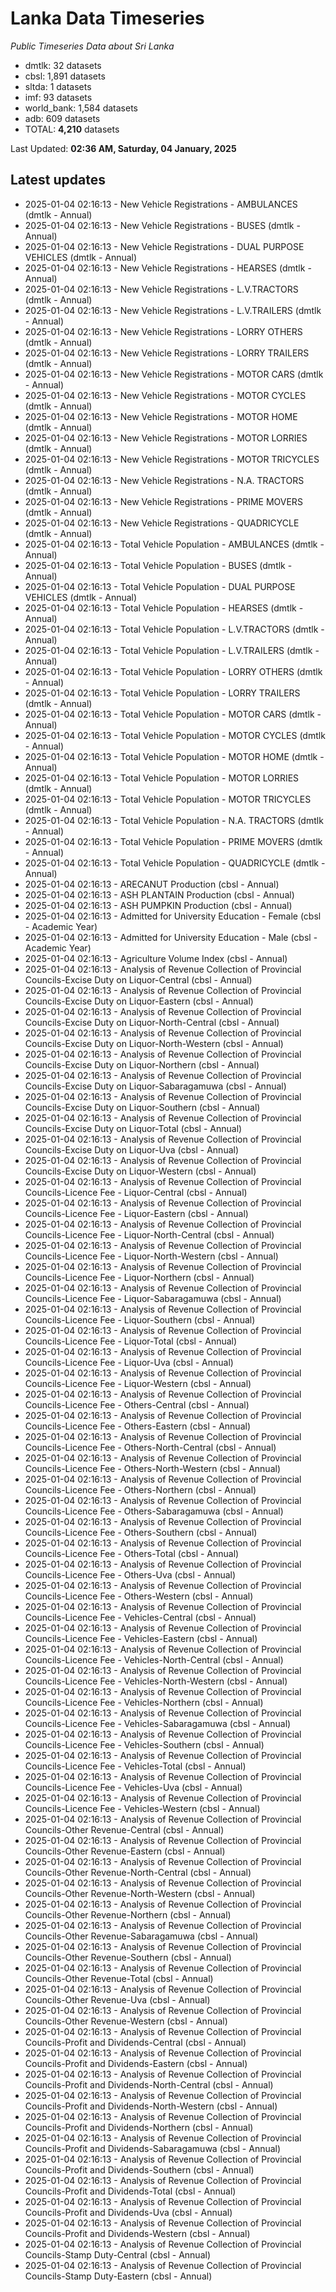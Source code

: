 # Lanka Data Timeseries
*Public Timeseries Data about Sri Lanka*

* dmtlk: 32 datasets
* cbsl: 1,891 datasets
* sltda: 1 datasets
* imf: 93 datasets
* world_bank: 1,584 datasets
* adb: 609 datasets
* TOTAL: **4,210** datasets

Last Updated: **02:36 AM, Saturday, 04 January, 2025**

## Latest updates

* 2025-01-04 02:16:13 - New Vehicle Registrations - AMBULANCES (dmtlk - Annual)
* 2025-01-04 02:16:13 - New Vehicle Registrations - BUSES (dmtlk - Annual)
* 2025-01-04 02:16:13 - New Vehicle Registrations - DUAL PURPOSE VEHICLES (dmtlk - Annual)
* 2025-01-04 02:16:13 - New Vehicle Registrations - HEARSES (dmtlk - Annual)
* 2025-01-04 02:16:13 - New Vehicle Registrations - L.V.TRACTORS (dmtlk - Annual)
* 2025-01-04 02:16:13 - New Vehicle Registrations - L.V.TRAILERS (dmtlk - Annual)
* 2025-01-04 02:16:13 - New Vehicle Registrations - LORRY OTHERS (dmtlk - Annual)
* 2025-01-04 02:16:13 - New Vehicle Registrations - LORRY TRAILERS (dmtlk - Annual)
* 2025-01-04 02:16:13 - New Vehicle Registrations - MOTOR CARS (dmtlk - Annual)
* 2025-01-04 02:16:13 - New Vehicle Registrations - MOTOR CYCLES (dmtlk - Annual)
* 2025-01-04 02:16:13 - New Vehicle Registrations - MOTOR HOME (dmtlk - Annual)
* 2025-01-04 02:16:13 - New Vehicle Registrations - MOTOR LORRIES (dmtlk - Annual)
* 2025-01-04 02:16:13 - New Vehicle Registrations - MOTOR TRICYCLES (dmtlk - Annual)
* 2025-01-04 02:16:13 - New Vehicle Registrations - N.A. TRACTORS (dmtlk - Annual)
* 2025-01-04 02:16:13 - New Vehicle Registrations - PRIME MOVERS (dmtlk - Annual)
* 2025-01-04 02:16:13 - New Vehicle Registrations - QUADRICYCLE (dmtlk - Annual)
* 2025-01-04 02:16:13 - Total Vehicle Population - AMBULANCES (dmtlk - Annual)
* 2025-01-04 02:16:13 - Total Vehicle Population - BUSES (dmtlk - Annual)
* 2025-01-04 02:16:13 - Total Vehicle Population - DUAL PURPOSE VEHICLES (dmtlk - Annual)
* 2025-01-04 02:16:13 - Total Vehicle Population - HEARSES (dmtlk - Annual)
* 2025-01-04 02:16:13 - Total Vehicle Population - L.V.TRACTORS (dmtlk - Annual)
* 2025-01-04 02:16:13 - Total Vehicle Population - L.V.TRAILERS (dmtlk - Annual)
* 2025-01-04 02:16:13 - Total Vehicle Population - LORRY OTHERS (dmtlk - Annual)
* 2025-01-04 02:16:13 - Total Vehicle Population - LORRY TRAILERS (dmtlk - Annual)
* 2025-01-04 02:16:13 - Total Vehicle Population - MOTOR CARS (dmtlk - Annual)
* 2025-01-04 02:16:13 - Total Vehicle Population - MOTOR CYCLES (dmtlk - Annual)
* 2025-01-04 02:16:13 - Total Vehicle Population - MOTOR HOME (dmtlk - Annual)
* 2025-01-04 02:16:13 - Total Vehicle Population - MOTOR LORRIES (dmtlk - Annual)
* 2025-01-04 02:16:13 - Total Vehicle Population - MOTOR TRICYCLES (dmtlk - Annual)
* 2025-01-04 02:16:13 - Total Vehicle Population - N.A. TRACTORS (dmtlk - Annual)
* 2025-01-04 02:16:13 - Total Vehicle Population - PRIME MOVERS (dmtlk - Annual)
* 2025-01-04 02:16:13 - Total Vehicle Population - QUADRICYCLE (dmtlk - Annual)
* 2025-01-04 02:16:13 - ARECANUT Production (cbsl - Annual)
* 2025-01-04 02:16:13 - ASH PLANTAIN Production (cbsl - Annual)
* 2025-01-04 02:16:13 - ASH PUMPKIN Production (cbsl - Annual)
* 2025-01-04 02:16:13 - Admitted for University Education - Female (cbsl - Academic Year)
* 2025-01-04 02:16:13 - Admitted for University Education - Male (cbsl - Academic Year)
* 2025-01-04 02:16:13 - Agriculture Volume Index (cbsl - Annual)
* 2025-01-04 02:16:13 - Analysis of Revenue Collection of Provincial Councils-Excise Duty on Liquor-Central (cbsl - Annual)
* 2025-01-04 02:16:13 - Analysis of Revenue Collection of Provincial Councils-Excise Duty on Liquor-Eastern (cbsl - Annual)
* 2025-01-04 02:16:13 - Analysis of Revenue Collection of Provincial Councils-Excise Duty on Liquor-North-Central (cbsl - Annual)
* 2025-01-04 02:16:13 - Analysis of Revenue Collection of Provincial Councils-Excise Duty on Liquor-North-Western (cbsl - Annual)
* 2025-01-04 02:16:13 - Analysis of Revenue Collection of Provincial Councils-Excise Duty on Liquor-Northern (cbsl - Annual)
* 2025-01-04 02:16:13 - Analysis of Revenue Collection of Provincial Councils-Excise Duty on Liquor-Sabaragamuwa (cbsl - Annual)
* 2025-01-04 02:16:13 - Analysis of Revenue Collection of Provincial Councils-Excise Duty on Liquor-Southern (cbsl - Annual)
* 2025-01-04 02:16:13 - Analysis of Revenue Collection of Provincial Councils-Excise Duty on Liquor-Total (cbsl - Annual)
* 2025-01-04 02:16:13 - Analysis of Revenue Collection of Provincial Councils-Excise Duty on Liquor-Uva (cbsl - Annual)
* 2025-01-04 02:16:13 - Analysis of Revenue Collection of Provincial Councils-Excise Duty on Liquor-Western (cbsl - Annual)
* 2025-01-04 02:16:13 - Analysis of Revenue Collection of Provincial Councils-Licence Fee - Liquor-Central (cbsl - Annual)
* 2025-01-04 02:16:13 - Analysis of Revenue Collection of Provincial Councils-Licence Fee - Liquor-Eastern (cbsl - Annual)
* 2025-01-04 02:16:13 - Analysis of Revenue Collection of Provincial Councils-Licence Fee - Liquor-North-Central (cbsl - Annual)
* 2025-01-04 02:16:13 - Analysis of Revenue Collection of Provincial Councils-Licence Fee - Liquor-North-Western (cbsl - Annual)
* 2025-01-04 02:16:13 - Analysis of Revenue Collection of Provincial Councils-Licence Fee - Liquor-Northern (cbsl - Annual)
* 2025-01-04 02:16:13 - Analysis of Revenue Collection of Provincial Councils-Licence Fee - Liquor-Sabaragamuwa (cbsl - Annual)
* 2025-01-04 02:16:13 - Analysis of Revenue Collection of Provincial Councils-Licence Fee - Liquor-Southern (cbsl - Annual)
* 2025-01-04 02:16:13 - Analysis of Revenue Collection of Provincial Councils-Licence Fee - Liquor-Total (cbsl - Annual)
* 2025-01-04 02:16:13 - Analysis of Revenue Collection of Provincial Councils-Licence Fee - Liquor-Uva (cbsl - Annual)
* 2025-01-04 02:16:13 - Analysis of Revenue Collection of Provincial Councils-Licence Fee - Liquor-Western (cbsl - Annual)
* 2025-01-04 02:16:13 - Analysis of Revenue Collection of Provincial Councils-Licence Fee - Others-Central (cbsl - Annual)
* 2025-01-04 02:16:13 - Analysis of Revenue Collection of Provincial Councils-Licence Fee - Others-Eastern (cbsl - Annual)
* 2025-01-04 02:16:13 - Analysis of Revenue Collection of Provincial Councils-Licence Fee - Others-North-Central (cbsl - Annual)
* 2025-01-04 02:16:13 - Analysis of Revenue Collection of Provincial Councils-Licence Fee - Others-North-Western (cbsl - Annual)
* 2025-01-04 02:16:13 - Analysis of Revenue Collection of Provincial Councils-Licence Fee - Others-Northern (cbsl - Annual)
* 2025-01-04 02:16:13 - Analysis of Revenue Collection of Provincial Councils-Licence Fee - Others-Sabaragamuwa (cbsl - Annual)
* 2025-01-04 02:16:13 - Analysis of Revenue Collection of Provincial Councils-Licence Fee - Others-Southern (cbsl - Annual)
* 2025-01-04 02:16:13 - Analysis of Revenue Collection of Provincial Councils-Licence Fee - Others-Total (cbsl - Annual)
* 2025-01-04 02:16:13 - Analysis of Revenue Collection of Provincial Councils-Licence Fee - Others-Uva (cbsl - Annual)
* 2025-01-04 02:16:13 - Analysis of Revenue Collection of Provincial Councils-Licence Fee - Others-Western (cbsl - Annual)
* 2025-01-04 02:16:13 - Analysis of Revenue Collection of Provincial Councils-Licence Fee - Vehicles-Central (cbsl - Annual)
* 2025-01-04 02:16:13 - Analysis of Revenue Collection of Provincial Councils-Licence Fee - Vehicles-Eastern (cbsl - Annual)
* 2025-01-04 02:16:13 - Analysis of Revenue Collection of Provincial Councils-Licence Fee - Vehicles-North-Central (cbsl - Annual)
* 2025-01-04 02:16:13 - Analysis of Revenue Collection of Provincial Councils-Licence Fee - Vehicles-North-Western (cbsl - Annual)
* 2025-01-04 02:16:13 - Analysis of Revenue Collection of Provincial Councils-Licence Fee - Vehicles-Northern (cbsl - Annual)
* 2025-01-04 02:16:13 - Analysis of Revenue Collection of Provincial Councils-Licence Fee - Vehicles-Sabaragamuwa (cbsl - Annual)
* 2025-01-04 02:16:13 - Analysis of Revenue Collection of Provincial Councils-Licence Fee - Vehicles-Southern (cbsl - Annual)
* 2025-01-04 02:16:13 - Analysis of Revenue Collection of Provincial Councils-Licence Fee - Vehicles-Total (cbsl - Annual)
* 2025-01-04 02:16:13 - Analysis of Revenue Collection of Provincial Councils-Licence Fee - Vehicles-Uva (cbsl - Annual)
* 2025-01-04 02:16:13 - Analysis of Revenue Collection of Provincial Councils-Licence Fee - Vehicles-Western (cbsl - Annual)
* 2025-01-04 02:16:13 - Analysis of Revenue Collection of Provincial Councils-Other Revenue-Central (cbsl - Annual)
* 2025-01-04 02:16:13 - Analysis of Revenue Collection of Provincial Councils-Other Revenue-Eastern (cbsl - Annual)
* 2025-01-04 02:16:13 - Analysis of Revenue Collection of Provincial Councils-Other Revenue-North-Central (cbsl - Annual)
* 2025-01-04 02:16:13 - Analysis of Revenue Collection of Provincial Councils-Other Revenue-North-Western (cbsl - Annual)
* 2025-01-04 02:16:13 - Analysis of Revenue Collection of Provincial Councils-Other Revenue-Northern (cbsl - Annual)
* 2025-01-04 02:16:13 - Analysis of Revenue Collection of Provincial Councils-Other Revenue-Sabaragamuwa (cbsl - Annual)
* 2025-01-04 02:16:13 - Analysis of Revenue Collection of Provincial Councils-Other Revenue-Southern (cbsl - Annual)
* 2025-01-04 02:16:13 - Analysis of Revenue Collection of Provincial Councils-Other Revenue-Total (cbsl - Annual)
* 2025-01-04 02:16:13 - Analysis of Revenue Collection of Provincial Councils-Other Revenue-Uva (cbsl - Annual)
* 2025-01-04 02:16:13 - Analysis of Revenue Collection of Provincial Councils-Other Revenue-Western (cbsl - Annual)
* 2025-01-04 02:16:13 - Analysis of Revenue Collection of Provincial Councils-Profit and Dividends-Central (cbsl - Annual)
* 2025-01-04 02:16:13 - Analysis of Revenue Collection of Provincial Councils-Profit and Dividends-Eastern (cbsl - Annual)
* 2025-01-04 02:16:13 - Analysis of Revenue Collection of Provincial Councils-Profit and Dividends-North-Central (cbsl - Annual)
* 2025-01-04 02:16:13 - Analysis of Revenue Collection of Provincial Councils-Profit and Dividends-North-Western (cbsl - Annual)
* 2025-01-04 02:16:13 - Analysis of Revenue Collection of Provincial Councils-Profit and Dividends-Northern (cbsl - Annual)
* 2025-01-04 02:16:13 - Analysis of Revenue Collection of Provincial Councils-Profit and Dividends-Sabaragamuwa (cbsl - Annual)
* 2025-01-04 02:16:13 - Analysis of Revenue Collection of Provincial Councils-Profit and Dividends-Southern (cbsl - Annual)
* 2025-01-04 02:16:13 - Analysis of Revenue Collection of Provincial Councils-Profit and Dividends-Total (cbsl - Annual)
* 2025-01-04 02:16:13 - Analysis of Revenue Collection of Provincial Councils-Profit and Dividends-Uva (cbsl - Annual)
* 2025-01-04 02:16:13 - Analysis of Revenue Collection of Provincial Councils-Profit and Dividends-Western (cbsl - Annual)
* 2025-01-04 02:16:13 - Analysis of Revenue Collection of Provincial Councils-Stamp Duty-Central (cbsl - Annual)
* 2025-01-04 02:16:13 - Analysis of Revenue Collection of Provincial Councils-Stamp Duty-Eastern (cbsl - Annual)